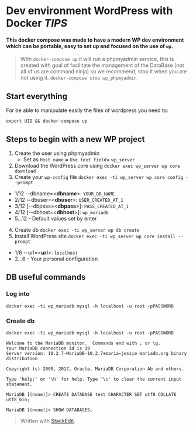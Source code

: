 # Dev environment WordPress with Docker _**TIPS**_ 


#### This docker compose was made to have a modern WP dev environment which can be portable, easy to set up and focused on the use of `wp`.

> With `docker-compose up` it will run a phpmyadmin service, this is created with goal of facilitate the management of the DataBase (not all of us are command ninja) so we recommend, stop it when you are not using it.
> `docker-compose stop wp_phpmyadmin`

## Start everything

For be able to manipulate easily the files of wordpress you need to:

`export UID && docker-compose up`

## Steps to begin with a new WP project

1. Create the user using phpmyadmin
	- Set as `Host name` **=** `Use text field`= `wp_server`
2. Download the WordPress core using `docker exec wp_server wp core download`
3. Create your `wp-config` file `docker exec -ti wp_server wp core config --prompt`
  - 1/12 --dbname=<**dbname**>: `YOUR_DB_NAME`
  - 2/12 --dbuser=<**dbuser**>: `USER_CREATED_AT_1`
  - 3/12 [--dbpass=<**dbpass**>]: `PASS_CREATED_AT_1`
  - 4/12 [--dbhost=<**dbhost**>]: `wp_mariadb`
  - 5...12 - Default values set by enter
4. Create db `docker exec -ti wp_server wp db create`
5. Install WordPress site `docker exec -ti wp_server wp core install --prompt`
  - 1/6 --url=<**url**>: `localhost`
  - 2...6 - Your personal configuration

## DB useful commands
### Log into
`docker exec -ti wp_mariadb mysql -h localhost -u root -pPASSWORD`

### Create db
`docker exec -ti wp_mariadb mysql -h localhost -u root -pPASSWORD`

```
Welcome to the MariaDB monitor.  Commands end with ; or \g.
Your MariaDB connection id is 19
Server version: 10.2.7-MariaDB-10.2.7+maria~jessie mariadb.org binary distribution

Copyright (c) 2000, 2017, Oracle, MariaDB Corporation Ab and others.

Type 'help;' or '\h' for help. Type '\c' to clear the current input statement.

MariaDB [(none)]> CREATE DATABASE test CHARACTER SET utf8 COLLATE utf8_bin;

MariaDB [(none)]> SHOW DATABASES;
```

> Written with [StackEdit](https://stackedit.io/).

